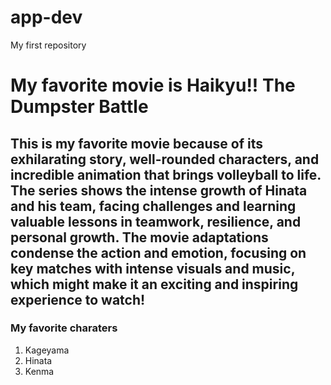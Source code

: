 # app-dev
My first repository
# My favorite movie is Haikyu!! The Dumpster Battle
## This is my favorite movie because of its exhilarating story, well-rounded characters, and incredible animation that brings volleyball to life. The series shows the intense growth of Hinata and his team, facing challenges and learning valuable lessons in teamwork, resilience, and personal growth. The movie adaptations condense the action and emotion, focusing on key matches with intense visuals and music, which might make it an exciting and inspiring experience to watch!
### My favorite charaters
1. Kageyama
2. Hinata
3. Kenma

   
